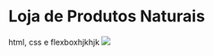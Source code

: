 # Loja de Produtos Naturais

html, css e flexboxhjkhjk
<img src="https://github.com/dieegobs/loja-de-produtos-naturais/blob/main/images/Site.png?raw=true"/>
